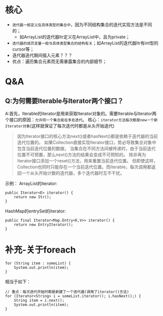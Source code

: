 # 核心
* `迭代器一般定义在具体类型的集合中`，因为不同结构集合的迭代实现方法是不同的；
    * 如ArrayList的迭代器Itr定义在ArrayList中，且为private；
* `迭代器的成员变量一般与具体类型集合的结构有关`；如ArrayList的迭代器Itr有int型的cursor等；
* 迭代器迭代期间插入元素？？？
* 优点：遍历集合元素而无需暴露集合的内部细节；

# Q&A
## Q:为何需要Iterable与Iterator两个接口？
A:首先，Iterable的iterator是用来获取Iterator对象的。需要Iterable与Iterator两个接口的原因：`允许同一个集合能在多处迭代`。
核心：`iterator方法每次都是new一个新Iterator对象`(这样就保证了每次迭代时都是从头开始迭代)
> 因为Iterator接口的核心方法next()或者hasNext()都是依赖于迭代器的当前迭代位置的。
> 如果Collection直接实现Iterator接口，势必导致集合对象中包含当前迭代位置的数据，
> 当集合在不同方法间被传递时，由于当前迭代位置不可预置，那么next()方法的结果会变成不可预知的。
> 除非再为Iterator接口添加一个reset()方法，用来重置当前迭代位置。
> 但即使这样，Collection也同时只能存在一个当前迭代位置。而Iterable，每次调用都返回一个从头开始计数的迭代器，多个迭代器时互不干扰。

示例：
ArrayList的iterator:
```
public Iterator<E> iterator() {
    return new Itr();
}
```
HashMap的entrySet的iterator:
```
public final Iterator<Map.Entry<K,V>> iterator() {
    return new EntryIterator();
}
```
# 补充-关于foreach
```
for (String item : someList) {
    System.out.println(item);
}
```
相当于如下：
```
// 重点：每次迭代开始时都是新建了一个迭代器(调用了iterator()方法)
for (Iterator<String> i = someList.iterator(); i.hasNext();) {
    String item = i.next();
    System.out.println(item);
}
```